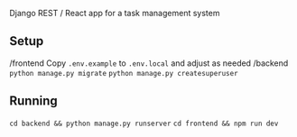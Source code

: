 Django REST / React app for a task management system

Setup
-----
/frontend
    Copy `.env.example` to `.env.local` and adjust as needed
/backend
    `python manage.py migrate`
    `python manage.py createsuperuser`

Running
-------
`cd backend && python manage.py runserver`
`cd frontend && npm run dev`